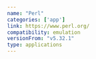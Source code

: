 ```yaml
---
name: "Perl"
categories: ['app']
link: https://www.perl.org/
compatibility: emulation
versionFrom: "v5.32.1"
type: applications
---
```


